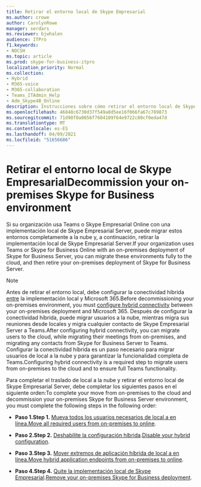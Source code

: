 ```yaml
---
title: Retirar el entorno local de Skype Empresarial
ms.author: crowe
author: CarolynRowe
manager: serdars
ms.reviewer: bjwhalen
audience: ITPro
f1.keywords:
- NOCSH
ms.topic: article
ms.prod: skype-for-business-itpro
localization_priority: Normal
ms.collection:
- Hybrid
- M365-voice
- M365-collaboration
- Teams_ITAdmin_Help
- Adm_Skype4B_Online
description: Instrucciones sobre cómo retirar el entorno local de Skype Empresarial.
ms.openlocfilehash: 46848c6730d37f549a8d5ee16f066fa67c789873
ms.sourcegitcommit: 71d90f0a0056f7604109f64e9722c80cf0eda47d
ms.translationtype: MT
ms.contentlocale: es-ES
ms.lasthandoff: 04/09/2021
ms.locfileid: "51656686"
---
```

# <a name="decommission-your-on-premises-skype-for-business-environment"></a><span data-ttu-id="640f0-103">Retirar el entorno local de Skype Empresarial</span><span class="sxs-lookup"><span data-stu-id="640f0-103">Decommission your on-premises Skype for Business environment</span></span>

<span data-ttu-id="640f0-104">Si su organización usa Teams o Skype Empresarial Online con una implementación local de Skype Empresarial Server, puede migrar estos entornos completamente a la nube y, a continuación, retirar la implementación local de Skype Empresarial Server.</span><span class="sxs-lookup"><span data-stu-id="640f0-104">If your organization uses Teams or Skype for Business Online with an on-premises deployment of Skype for Business Server, you can migrate these environments fully to the cloud, and then retire your on-premises deployment of Skype for Business Server.</span></span> 

> [!NOTE]
> <span data-ttu-id="640f0-105">Antes de retirar el entorno local, debe configurar la conectividad híbrida [entre](configure-hybrid-connectivity.md) la implementación local y Microsoft 365.</span><span class="sxs-lookup"><span data-stu-id="640f0-105">Before decommissioning your on-premises environment, you must [configure hybrid connectivity](configure-hybrid-connectivity.md) between your on-premises deployment and Microsoft 365.</span></span> <span data-ttu-id="640f0-106">Después de configurar la conectividad híbrida, puede migrar usuarios a la nube, mientras migra sus reuniones desde locales y migra cualquier contacto de Skype Empresarial Server a Teams.</span><span class="sxs-lookup"><span data-stu-id="640f0-106">After configuring hybrid connectivity, you can migrate users to the cloud, while migrating their meetings from on-premises, and migrating any contacts from Skype for Business Server to Teams.</span></span> <span data-ttu-id="640f0-107">Configurar la conectividad híbrida es un paso necesario para migrar usuarios de local a la nube y para garantizar la funcionalidad completa de Teams.</span><span class="sxs-lookup"><span data-stu-id="640f0-107">Configuring hybrid connectivity is a required step to migrate users from on-premises to the cloud and to ensure full Teams functionality.</span></span>

<span data-ttu-id="640f0-108">Para completar el traslado de local a la nube y retirar el entorno local de Skype Empresarial Server, debe completar los siguientes pasos en el siguiente orden:</span><span class="sxs-lookup"><span data-stu-id="640f0-108">To complete your move from on-premises to the cloud and decommission your on-premises Skype for Business Server environment, you must complete the following steps in the following order:</span></span>

- <span data-ttu-id="640f0-109">**Paso 1.**</span><span class="sxs-lookup"><span data-stu-id="640f0-109">**Step 1.**</span></span> <span data-ttu-id="640f0-110">[Mueva todos los usuarios necesarios de local a en línea.](decommission-move-on-prem-users.md)</span><span class="sxs-lookup"><span data-stu-id="640f0-110">[Move all required users from on-premises to online](decommission-move-on-prem-users.md).</span></span>

- <span data-ttu-id="640f0-111">**Paso 2.**</span><span class="sxs-lookup"><span data-stu-id="640f0-111">**Step 2.**</span></span> <span data-ttu-id="640f0-112">[Deshabilite la configuración híbrida](cloud-consolidation-disabling-hybrid.md).</span><span class="sxs-lookup"><span data-stu-id="640f0-112">[Disable your hybrid configuration](cloud-consolidation-disabling-hybrid.md).</span></span>

- <span data-ttu-id="640f0-113">**Paso 3.**</span><span class="sxs-lookup"><span data-stu-id="640f0-113">**Step 3.**</span></span> <span data-ttu-id="640f0-114">[Mover extremos de aplicación híbrida de local a en línea.](decommission-move-on-prem-endpoints.md)</span><span class="sxs-lookup"><span data-stu-id="640f0-114">[Move hybrid application endpoints from on-premises to online](decommission-move-on-prem-endpoints.md).</span></span>

- <span data-ttu-id="640f0-115">**Paso 4.**</span><span class="sxs-lookup"><span data-stu-id="640f0-115">**Step 4.**</span></span> <span data-ttu-id="640f0-116">[Quite la implementación local de Skype Empresarial](decommission-remove-on-prem.md).</span><span class="sxs-lookup"><span data-stu-id="640f0-116">[Remove your on-premises Skype for Business deployment](decommission-remove-on-prem.md).</span></span>

